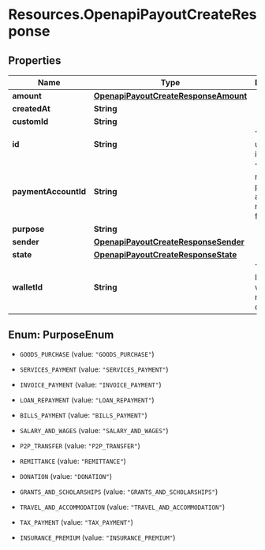 # Resources.OpenapiPayoutCreateResponse

## Properties

Name | Type | Description | Notes
------------ | ------------- | ------------- | -------------
**amount** | [**OpenapiPayoutCreateResponseAmount**](OpenapiPayoutCreateResponseAmount.md) |  | [optional] 
**createdAt** | **String** |  | [optional] 
**customId** | **String** |  | [optional] 
**id** | **String** | The payout unique identifier | [optional] 
**paymentAccountId** | **String** | The recipient payment account receiving funds | [optional] 
**purpose** | **String** |  | [optional] 
**sender** | [**OpenapiPayoutCreateResponseSender**](OpenapiPayoutCreateResponseSender.md) |  | [optional] 
**state** | [**OpenapiPayoutCreateResponseState**](OpenapiPayoutCreateResponseState.md) |  | [optional] 
**walletId** | **String** | The wallet ID from which the money will disburse | [optional] 



## Enum: PurposeEnum


* `GOODS_PURCHASE` (value: `"GOODS_PURCHASE"`)

* `SERVICES_PAYMENT` (value: `"SERVICES_PAYMENT"`)

* `INVOICE_PAYMENT` (value: `"INVOICE_PAYMENT"`)

* `LOAN_REPAYMENT` (value: `"LOAN_REPAYMENT"`)

* `BILLS_PAYMENT` (value: `"BILLS_PAYMENT"`)

* `SALARY_AND_WAGES` (value: `"SALARY_AND_WAGES"`)

* `P2P_TRANSFER` (value: `"P2P_TRANSFER"`)

* `REMITTANCE` (value: `"REMITTANCE"`)

* `DONATION` (value: `"DONATION"`)

* `GRANTS_AND_SCHOLARSHIPS` (value: `"GRANTS_AND_SCHOLARSHIPS"`)

* `TRAVEL_AND_ACCOMMODATION` (value: `"TRAVEL_AND_ACCOMMODATION"`)

* `TAX_PAYMENT` (value: `"TAX_PAYMENT"`)

* `INSURANCE_PREMIUM` (value: `"INSURANCE_PREMIUM"`)




